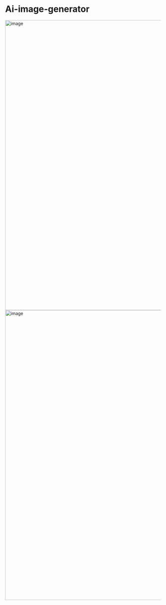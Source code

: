 # Ai-image-generator

<img width="937" alt="image" src="https://github.com/user-attachments/assets/437cb6a9-4d02-485d-a1da-8c8b67bc119d" />



<img width="937" alt="image" src="https://github.com/user-attachments/assets/529805ab-6a0e-415f-8529-5455fa3f32d9" />
